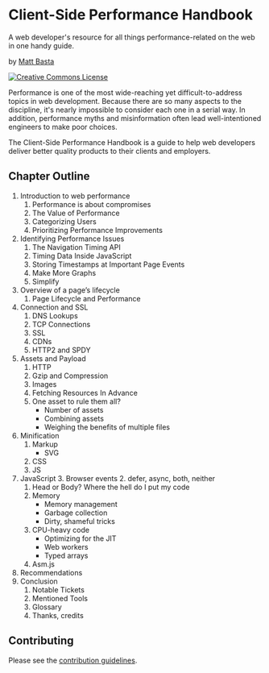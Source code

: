 # Client-Side Performance Handbook

A web developer's resource for all things performance-related on the web in one handy guide.

by [Matt Basta](http://mattbasta.com)

<a rel="license" href="http://creativecommons.org/licenses/by-nc-sa/3.0/"><img alt="Creative Commons License" style="border-width:0" src="http://i.creativecommons.org/l/by-nc-sa/3.0/88x31.png"></a>

Performance is one of the most wide-reaching yet difficult-to-address topics in
web development. Because there are so many aspects to the discipline, it's
nearly impossible to consider each one in a serial way. In addition,
performance myths and misinformation often lead well-intentioned engineers to
make poor choices.

The Client-Side Performance Handbook is a guide to help web developers deliver
better quality products to their clients and employers.


## Chapter Outline

1. Introduction to web performance
    1. Performance is about compromises
    2. The Value of Performance
    3. Categorizing Users
    4. Prioritizing Performance Improvements
2. Identifying Performance Issues
    1. The Navigation Timing API
    2. Timing Data Inside JavaScript
    3. Storing Timestamps at Important Page Events
    4. Make More Graphs
    5. Simplify
3. Overview of a page’s lifecycle
    1. Page Lifecycle and Performance
4. Connection and SSL
    1. DNS Lookups
    2. TCP Connections
    3. SSL
    4. CDNs
    5. HTTP2 and SPDY
5. Assets and Payload
    1. HTTP
    2. Gzip and Compression
    3. Images
    4. Fetching Resources In Advance
    5. One asset to rule them all?
        - Number of assets
        - Combining assets
        - Weighing the benefits of multiple files
6. Minification
    1. Markup
        - SVG
    2. CSS
    3. JS
7. JavaScript
    3. Browser events
    2. defer, async, both, neither
    1. Head or Body? Where the hell do I put my code
    3. Memory
        - Memory management
        - Garbage collection
        - Dirty, shameful tricks
    3. CPU-heavy code
        - Optimizing for the JIT
        - Web workers
        - Typed arrays
    3. Asm.js
8. Recommendations
9. Conclusion
    1. Notable Tickets
    2. Mentioned Tools
    3. Glossary
    4. Thanks, credits


## Contributing

Please see the [contribution guidelines](CONTRIBUTING.md).
